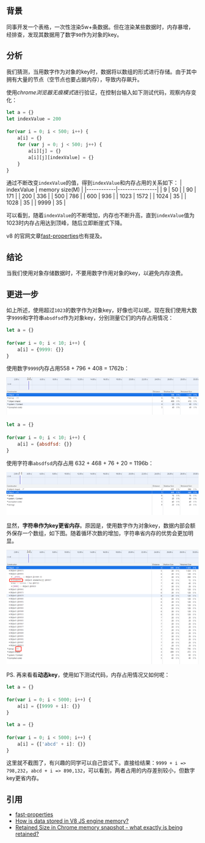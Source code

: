 ## 背景
同事开发一个表格，一次性渲染5w+条数据。但在渲染某些数据时，内存暴增，经排查，发现其数据用了数字`90`作为对象的key。

## 分析
我们猜测，当用数字作为对象的key时，数据将以数组的形式进行存储。由于其中拥有大量的节点（空节点也要占据内存），导致内存飙升。

使用*chrome浏览器无痕模式*进行验证，在控制台输入如下测试代码，观察内存变化：
````js
let a = {}
let indexValue = 200

for(var i = 0; i < 500; i++) {
    a[i] = {}
    for (var j = 0; j < 500; j++) {
        a[i][j] = {}
        a[i][j][indexValue] = {}
    }
}
````
通过不断改变`indexValue`的值，得到`indexValue`和内存占用的关系如下：
| indexValue | memory size(M) |
|------------|----------------|
|  9         | 50             |
|  90        | 171            |
|  200       | 336            |
|  500       | 786            |
|  600       | 936            |
|  1023      | 1572           |
|  1024      | 35             |
|  1028      | 35             |
|  9999      | 35             |

可以看到，随着`indexValue`的不断增加，内存也不断升高，直到`indexValue`值为1023时内存占用达到顶峰，随后立即断崖式下降。

v8 的官网文章[fast-properties](https://v8.dev/blog/fast-properties)也有提及。

## 结论
当我们使用对象存储数据时，不要用数字作用对象的key，以避免内存浪费。

## 更进一步
如上所述，使用超过`1023`的数字作为对象key，好像也可以呢。现在我们使用大数字`9999`和字符串`absdfsd`作为对象key，分别测量它们的内存占用情况：
````js
let a = {}

for(var i = 0; i < 10; i++) {
    a[i] = {9999: {}}
}
````
使用数字`9999`内存占用558 + 796 + 408 = 1762b：

![](2-1.png)

````js
let a = {}

for(var i = 0; i < 10; i++) {
    a[i] = {absdfsd: {}}
}
````
使用字符串`absdfsd`内存占用 632 + 468 + 76 + 20 = 1196b：

![](2-2.png)

显然，**字符串作为key更省内存**。原因是，使用数字作为对象key，数据内部会额外保存一个数组，如下图。随着循环次数的增加，字符串省内存的优势会更加明显。

![](2-1-1.png)

PS. 再来看看**动态key**，使用如下测试代码，内存占用情况又如何呢：
````js
let a = {}

for(var i = 0; i < 5000; i++) {
    a[i] = {[9999 + i]: {}}
}
````
````js
let a = {}

for(var i = 0; i < 5000; i++) {
    a[i] = {['abcd' + i]: {}}
}
````
这里就不截图了，有兴趣的同学可以自己尝试下。直接给结果：`9999 + i => 798,232`，`abcd + i => 890,132`，可以看到，两者占用的内存差别较小，但数字key更省内存。

## 引用
* [fast-properties](https://v8.dev/blog/fast-properties)
* [How is data stored in V8 JS engine memory?](https://blog.dashlane.com/how-is-data-stored-in-v8-js-engine-memory/)
* [Retained Size in Chrome memory snapshot - what exactly is being retained?](https://stackoverflow.com/questions/62049063/retained-size-in-chrome-memory-snapshot-what-exactly-is-being-retained)

